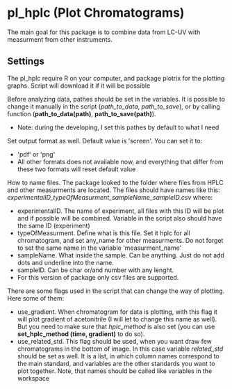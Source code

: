 pl_hplc (Plot Chromatograms)
=======
The main goal for this package is to combine data from LC-UV with measurment from other instruments.

Settings
----------
The pl_hplc require R on your computer, and package plotrix for the plotting graphs. Script will download it if it will be possible

Before analyzing data, pathes should be set in the variables. It is possible to change it manually in the script (*path_to_data*, *path_to_save*), or by calling function (**path_to_data(path)**, **path_to_save(path)**).
* Note: during the developing, I set this pathes by default to what I need

Set output format as well. Default value is 'screen'. You can set it to:
* 'pdf' or 'png'
* All other formats does not available now, and everything that differ from these two formats will reset default value

How to name files. The package looked to the folder where files from HPLC and other measurments are located. The files should have names like this:
*experimentalID_typeOfMeasurment_sampleName_sampleID.csv*
where:
* experimentalID. The name of experiment, all files with this ID will be plot and if possible will be combined. Variable in the script also should have the same ID (experiment)
* typeOfMeasurment. Define what is this file. Set it hplc for all chromatogram, and set any_name for other measurments. Do not forget to set the same name in the variable 'measurment_name'
* sampleName. What inside the sample. Can be anything. Just do not add dots and underline into the name.
* sampleID. Can be char or/and number with any lenght. 
* For this version of package only csv files are supported.

There are some flags used in the script that can change the way of plotting. Here some of them:
* use_gradient. When chromatogram for data is plotting, with this flag it will plot gradient of acetonitrile (I will let to change this name as well). But you need to make sure that *hplc_method* is also set (you can use **set_hplc_method (time, gradient)** to do so).
* use_related_std. This flag should be used, when you want draw few chromatograms in the bottom of image. In this case variable *related_std* should be set as well. It is a list, in which column names correspond to the main standard, and variables are the other standards you want to plot together. Note, that names should be called like variables in the workspace
